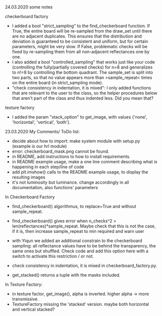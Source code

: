 24.03.2020 some notes

checkerboard factory
- I added a bool "strict_sampling" to the find_checkerboard function. If True, the entire board will be re-sampled from 
the draw_set until there are no adjacent duplicates. This ensures that the distribution and deviation is guaranteed
to be consistent and uniform, but for certain parameters, might be very slow. If False, problematic checks will be
fixed by re-sampling them from all non-adjacent reflectances one by one.
- I also added a bool "controlled_sampling" that works just like your code (controlling the fully/partially covered
checks) for n=8 and generalizes to n!=8 by controlling the bottom quadrant. The sample_set is split into two parts, so
that no value appears more than >sample_repeat< times on the entire board (in strict_sampling mode).
- "check consistency in indentation, it is mixed": I only added functions that are relevant to the user to the class, so
the helper procedures below that aren't part of the class and thus indented less. Did you mean that?

texture factory
- I added the param "stack_option" to get_image, with values {'none', 'horizontal', 'vertical', 'both'}.



23.03.2020 My Comments/ ToDo list:

- decide about how to import: make system module with setup.py (example is our hrl module)
- error: checkerboard_mask.png cannot be found.
- in README, add instructions to how to install requirements.
- in README example usage, make a one line comment describing what is happening in each step/line of code
- add plt.imshow() calls to the README example usage, to display the resulting images
- it's not luminosity but luminance. change accordingly in all documentation, also functions' parameters

In Checkerboard Factory

- find_checkerboard() algorithmus, to replace=True and without sample_repeat.
- find_checkerboard() gives error when n_checks^2 > len(reflectances)*sample_repeat. Maybe check that this is not the case, if it is, then increase sample_repeat to min required and warn user

- with Yiqun we added an additional constrain to the checkerboard sampling: all reflectance values have to be behind the transparency, the same ones but shuffled. Check code and add this option here with a switch to activate this restriction / or not.

- check consistency in indentation, it is mixed in checkerboard_factory.py.
- get_stacked() returns a tuple with the masks included.



In Texture Factory:
- in texture factor, get_image(), alpha is inverted. higher alpha -> more transmissive.
- TextureFactory missing the 'stacked' version. maybe both horizontal and vertical stacked?
